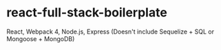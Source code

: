 # react-full-stack-boilerplate
React, Webpack 4, Node.js, Express (Doesn't include Sequelize + SQL or Mongoose + MongoDB)
